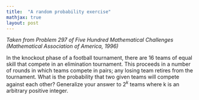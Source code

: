```yaml
---
title:  "A random probability exercise"
mathjax: true
layout: post
---
```


*Taken from Problem 297 of Five Hundred Mathematical Challenges (Mathematical Association of America, 1996)*


In the knockout phase of a football tournament, there are 16 teams of equal skill
that compete in an elimination tournament. This proceeds in a number of rounds in which teams compete in
pairs; any losing team retires from the tournament. What is the probability
that two given teams will compete against each other? Generalize your answer to $2^k$ teams where k is an
arbitrary positive integer.
